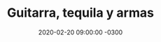 ---
layout: post
category: Música
date: 2020-02-20 09:00:00 -0300
title: Guitarra, tequila y armas
image: https://oceano.uy/api/images/programas/machote.jpg
summary: A ritmo de ranchera, César Sanguinetti celebró los 80 años de Vicente Fernández, el padre de la música mariachi.
file: https://audios.oceanofm.com/programas/20-02-20LapeadeCesarconFernandezyScott.mp3
duration: 31:37
oceanourl: https://oceano.uy/todopasa/musica/20900-guitarra-tequila-y-armas
---